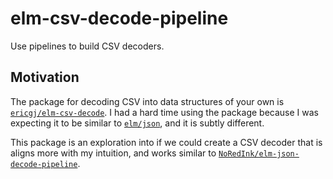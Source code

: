 # elm-csv-decode-pipeline
Use pipelines to build CSV decoders.

## Motivation
The package for decoding CSV into data structures of your own is [`ericgj/elm-csv-decode`][elm-decode]. I had a hard time using the package because I was expecting it to be similar to [`elm/json`][elm-json], and it is subtly different.

This package is an exploration into if we could create a CSV decoder that is aligns more with my intuition, and works similar to [`NoRedInk/elm-json-decode-pipeline`][json-pipeline].

[elm-decode]: https://package.elm-lang.org/packages/ericgj/elm-csv-decode/latest/
[elm-json]: https://package.elm-lang.org/packages/elm/json/latest/
[json-pipeline]: https://package.elm-lang.org/packages/NoRedInk/elm-json-decode-pipeline/latest/  